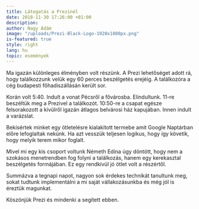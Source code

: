 ```yaml
---
title: Látogatás a Prezinél
date: 2018-11-30 17:26:00 +01:00
description: 
author: Nagy Ádám
image: "/uploads/Prezi-Black-Logo-1920x1080px.png"
is-featured: true
style: right
lang: hu
topic: események
---
```


Ma igazán különleges élményben volt részünk. A Prezi lehetőséget adott rá, hogy találkozzunk velük egy 60 perces beszélgetés erejéig. A találkozóra a cég budapesti főhadiszállásán került sor. 

Korán volt 5:40. Indult a vonat Pécsről a fővárosba. Elindultunk. 11-re beszéltük meg a Prezivel a találkozót. 10:50-re a csapat egésze felsorakozott a kívülről igazán átlagos belvárosi ház kapujában. Innen indult a varázslat.

Bekísértek minket egy ötletelésre kialakított termebe amit Google Naptárban előre lefoglaltak nekünk. Ha azt vesszük teljesen logikus, hogy így követik, hogy melyik terem mikor foglalt. 

Mivel mi egy kis csoport voltunk Németh Edina úgy döntött, hogy nem a szokásos menetrendben fog folyni a találkozás, hanem egy kerekasztal beszélgetés formájában. Ez egy rendkívül jó ötlet volt a részértől.

Summázva a tegnapi napot, nagyon sok érdekes technikát tanultunk meg, sokat tudtunk implementálni a mi saját vállakozásunkba és még jól is éreztük magunkat.

Köszönjük Prezi és mindenki a segített ebben.